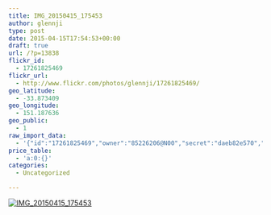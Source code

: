 ```yaml
---
title: IMG_20150415_175453
author: glennji
type: post
date: 2015-04-15T17:54:53+00:00
draft: true
url: /?p=13838
flickr_id:
  - 17261825469
flickr_url:
  - http://www.flickr.com/photos/glennji/17261825469/
geo_latitude:
  - -33.873409
geo_longitude:
  - 151.187636
geo_public:
  - 1
raw_import_data:
  - '{"id":"17261825469","owner":"85226206@N00","secret":"daeb82e570","server":"8782","farm":9,"title":"IMG_20150415_175453","ispublic":0,"isfriend":0,"isfamily":0,"description":{"_content":""},"dateupload":"1431161767","lastupdate":"1431161779","datetaken":"2015-04-15 17:54:53","datetakengranularity":"0","datetakenunknown":"0","ownername":"glennji","tags":"","machine_tags":"","originalsecret":"15c1a71eb9","originalformat":"jpg","latitude":"-33.873409","longitude":"151.187636","accuracy":"16","context":0,"place_id":"l.QVuZdTVLuv9sjv1A","woeid":"26198452","geo_is_family":0,"geo_is_friend":0,"geo_is_contact":0,"geo_is_public":0,"media":"photo","media_status":"ready","url_o":"https://farm9.staticflickr.com/8782/17261825469_15c1a71eb9_o.jpg","height_o":"3120","width_o":"4208"}'
price_table:
  - 'a:0:{}'
categories:
  - Uncategorized

---
```

<p class="flickr-image">
  <a href="http://www.flickr.com/photos/glennji/17261825469/" class="flickr-link"><img src="http://i1.wp.com/glennji.com/wp-content/uploads/2015/04/17261825469_15c1a71eb9_o.jpg?fit=1024%2C1024" width="" height="" alt="IMG_20150415_175453" class="keyring-img" /></a>
</p>
